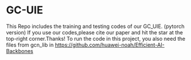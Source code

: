 # GC-UIE
This Repo includes the training and testing codes of our GC_UIE. (pytorch version)
If you use our codes,please cite our paper and hit the star at the top-right corner.Thanks!
To run the code in this project, you also need the files from gcn_lib in https://github.com/huawei-noah/Efficient-AI-Backbones
